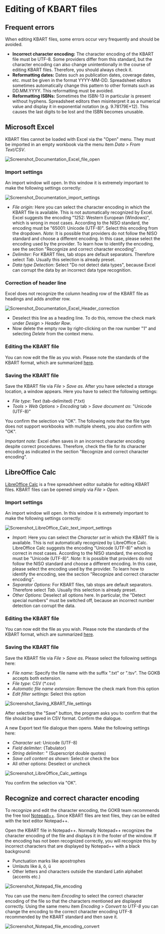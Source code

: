 
# Editing of KBART files

## Frequent errors

When editing KBART files, some errors occur very frequently and should be avoided.

* **Incorrect character encoding:** The character encoding of the KBART file must be UTF-8. Some providers differ from this standard, but the character encoding can also change unintentionally in the course of editing KBART files. Therefore, you should always check it.
* **Reformatting dates:** Dates such as publication dates, coverage dates, etc. must be given in the format YYYY-MM-DD. Spreadsheet editors sometimes automatically change this pattern to other formats such as DD.MM.YYYY. This reformatting must be avoided.
* **Reformatting ISBNs:** Sometimes the ISBN-13 in particular is present without hyphens. Spreadsheet editors then misinterpret it as a numerical value and display it in exponential notation (e.g. 9.78179E+12). This causes the last digits to be lost and the ISBN becomes unusable.

## Microsoft Excel

KBART files cannot be loaded with Excel via the "Open" menu. They must be imported in an empty workbook via the menu item _Data_ > _From Text/CSV_.

![Screenshot_Documentation_Excel_file_open](https://github.com/openlibraryenvironment/gokb-info/assets/127318583/ec082e6d-d815-4b9b-a357-f42e9a8071b6)

### Import settings

An import window will open. In this window it is extremely important to make the following settings correctly:

![Screenshot_Documentation_import_settings](https://github.com/openlibraryenvironment/gokb-info/assets/127318583/97a6105b-7acd-4e9a-ae82-496f942ce900)

* _File origin:_ Here you can select the character encoding in which the KBART file is available. This is not automatically recognized by Excel. Excel suggests the encoding "1252: Western European (Windows)", which is wrong in most cases. According to the NISO standard, the encoding must be "65001: Unicode (UTF-8)". Select this encoding from the dropdown. _Note:_ It is possible that providers do not follow the NISO standard and choose a different encoding. In this case, please select the encoding used by the provider. To learn how to identify the encoding, see the section "Recognize and correct character encoding".
* _Delimiter:_ For KBART files, tab stops are default separators. Therefore select _Tab_. Usually this selection is already preset.
* _Data type Detection:_ Select "Do not detect data types", because Excel can corrupt the data by an incorrect data type recognition.

### Correction of header line

Excel does not recognize the column heading row of the KBART file as headings and adds another row.

![Screenshot_Documentation_Excel_Header_correction](https://github.com/openlibraryenvironment/gokb-info/assets/127318583/4996e542-6c90-4157-a300-d05070b49a84)

* Deselect this line as a heading line. To do this, remove the check mark under _Design_ > _Header Row_.
* Now delete the empty row by right-clicking on the row number "1" and selecting _Delete_ from the context menu.

### Editing the KBART file

You can now edit the file as you wish. Please note the standards of the KBART format, which are summarized [here](https://gokb.org/documentation/kbart-introduction.html).

### Saving the KBART file

Save the KBART file via _File_ > _Save as_. After you have selected a storage location, a window appears. Here you have to select the following settings:

  * _File type:_ Text (tab-delimited) (*.txt)
  * _Tools_ > _Web Options_ > _Encoding_ tab > _Save document as_: "Unicode (UTF-8)"

You confirm the selection via "OK". The following note that the file type does not support workbooks with multiple sheets, you also confirm with "OK".

*Important note:* Excel often saves in an incorrect character encoding despite correct procedures. Therefore, check the file for its character encoding as indicated in the section "Recognize and correct character encoding".


## LibreOffice Calc

[LibreOffice Calc](https://de.libreoffice.org/discover/calc/) is a free spreadsheet editor suitable for editing KBART files. KBART files can be opened simply via _File_ > _Open_.

### Import settings

An import window will open. In this window it is extremely important to make the following settings correctly:

![Screenshot_LibreOffice_Calc_text_import_settings](https://github.com/openlibraryenvironment/gokb-info/assets/127318583/1365ba48-87b9-4358-ac64-5e8334161bae)

* _Import:_ Here you can select the _Character set_ in which the KBART file is available. This is not automatically recognized by LibreOffice Calc. LibreOffice Calc suggests the encoding "Unicode (UTF-8)" which is correct in most cases. According to the NISO standard, the encoding must be "Unicode (UTF-8)". _Note:_ It is possible that providers do not follow the NISO standard and choose a different encoding. In this case, please select the encoding used by the provider. To learn how to identify the encoding, see the section "Recognize and correct character encoding".
* _Separator Options:_ For KBART files, tab stops are default separators. Therefore select _Tab_. Usually this selection is already preset.
* _Other Options:_ Deselect all options here. In particular, the "Detect special numbers" must be switched off, because an incorrect number detection can corrupt the data.

### Editing the KBART file

You can now edit the file as you wish. Please note the standards of the KBART format, which are summarized [here](https://gokb.org/documentation/kbart-introduction.html).

### Saving the KBART file

Save the KBART file via _File_ > _Save as_. Please select the following settings here:

  * _File name:_ Specify the file name with the suffix ".txt" or ".tsv". The GOKB accepts both extension.
  * _File type:_ CSV (*.csv)
  * _Automatic file name extension:_ Remove the check mark from this option
  * _Edit filter settings:_ Select this option

![Screenshot_Saving_KBART_file_settings](https://github.com/openlibraryenvironment/gokb-info/assets/127318583/76378976-a7f7-48ef-82ca-11cb588bd67a)

After selecting the "Save" button, the program asks you to confirm that the file should be saved in CSV format. Confirm the dialogue.

A new Export text file dialogue then opens. Make the following settings here:

  * _Character set:_ Unicode (UTF-8)
  * _Field delimiter:_ {Tabulator}
  * _String delimiter:_ " (Superscript double quotes)
  * _Save cell content as shown:_ Select or check the box
  * All other options: Deselect or uncheck

![Screenshot_LibreOffice_Calc_settings](https://github.com/openlibraryenvironment/gokb-info/assets/127318583/40c1844b-0c1d-4e2f-9082-8cf78e0a1fbe)

You confirm the selection via "OK".

## Recognize and correct character encoding

To recognize and edit the character encoding, the GOKB team recommends the free tool [Notepad++](https://notepad-plus-plus.org/). Since KBART files are text files, they can be edited with the text editor Notepad++.

Open the KBART file in Notepad++. Normally Notepad++ recognizes the character encoding of the file and displays it in the footer of the window. If the encoding has not been recognized correctly, you will recognize this by incorrect characters that are displayed by Notepad++ with a black background:

  * Punctuation marks like apostrophes
  * Umlauts like ä, ö, ü
  * Other letters and characters outside the standard Latin alphabet (accents etc.)

![Screenshot_Notepad_file_encoding](https://github.com/openlibraryenvironment/gokb-info/assets/127318583/3233c51a-d33d-4e6c-8303-13c2f53e6af7)


You can use the menu item _Encoding_ to select the correct character encoding of the file so that the characters mentioned are displayed correctly. Using the same menu item _Encoding_ > _Convert to UTF-8_ you can change the encoding to the correct character encoding UTF-8 recommended by the KBART standard and then save it.

![Screenshot_Notepad_file_encoding_convert](https://github.com/openlibraryenvironment/gokb-info/assets/127318583/516635f7-46db-49e0-b5c1-118e42f88333)

